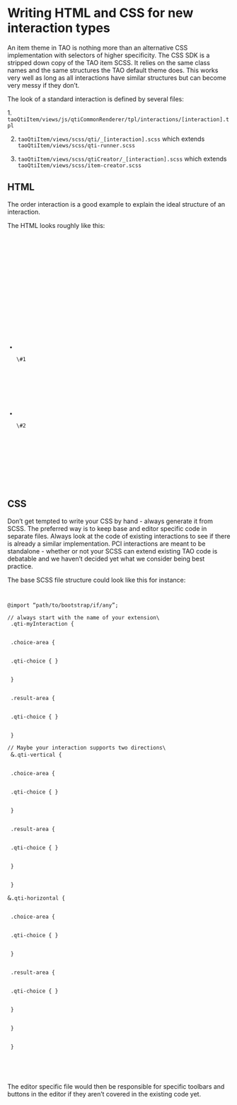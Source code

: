 <!--
created_at: '2015-10-14 14:53:58'
updated_at: '2015-11-17 10:40:44'
authors:
    - 'Dieter Raber'
tags:
    - 'Documentation for core components'
-->

Writing HTML and CSS for new interaction types
==============================================

An item theme in TAO is nothing more than an alternative CSS implementation with selectors of higher specificity. The CSS SDK is a stripped down copy of the TAO item SCSS. It relies on the same class names and the same structures the TAO default theme does. This works very well as long as all interactions have similar structures but can become very messy if they don’t.

The look of a standard interaction is defined by several files:

1\. `taoQtiItem/views/js/qtiCommonRenderer/tpl/interactions/[interaction].tpl`<br/>

2. `taoQtiItem/views/scss/qti/_[interaction].scss` which extends `taoQtiItem/views/scss/qti-runner.scss`<br/>

3. `taoQtiItem/views/scss/qtiCreator/_[interaction].scss` which extends `taoQtiItem/views/scss/item-creator.scss`

HTML
----

The order interaction is a good example to explain the ideal structure of an interaction.

The HTML looks roughly like this:

<pre>
<code class="html">

<!-- Use these class names as a guide. Use either qti-vertical or qti-horizontal to indicate the direction -->
<div class="qti-interaction qti-blockInteraction qti-myInteraction qti-vertical|qti-horizontal">
<!-- Don't call or nest this part differently without a good reason -->
<div class="qti-prompt-container">
<p class="qti-prompt">
</p>
</div>
<div class="instruction-container">
</div>
<div class="my-interaction-area">
<!-- .choice-area and .result-area allow for different designs on both sides. 
                If you require only one block, call it .choice-area.
                .solid and .block-listing do most of the look and feel -->
<ul class="choice-area solid block-listing">
<!-- keep .qti-choice and .qti-block nested if possible -->
<li class="qti-choice">
<div class="qti-block">
\#1</div>

</li>
</ul>
<!-- see above -->
<ul class="result-area solid block-listing">
<li class="qti-choice">
<div class="qti-block">
\#2</div>

</li>
</ul>
</div>
</div>
</code>

</pre>
CSS
---

Don’t get tempted to write your CSS by hand - always generate it from SCSS. The preferred way is to keep base and editor specific code in separate files. Always look at the code of existing interactions to see if there is already a similar implementation. PCI interactions are meant to be standalone - whether or not your SCSS can extend existing TAO code is debatable and we haven’t decided yet what we consider being best practice.

The base SCSS file structure could look like this for instance:

<pre>
<code class="sass">

@import “path/to/bootstrap/if/any”;

// always start with the name of your extension\
 .qti-myInteraction {<br/>

 .choice-area {<br/>

 .qti-choice { }<br/>

 }<br/>

 .result-area {<br/>

 .qti-choice { }<br/>

 }

// Maybe your interaction supports two directions\
 </code>&<code class="sass">.qti-vertical {<br/>

 .choice-area {<br/>

 .qti-choice { }<br/>

 }<br/>

 .result-area {<br/>

 .qti-choice { }<br/>

 }<br/>

 }

</code>&<code class="sass">.qti-horizontal {<br/>

 .choice-area {<br/>

 .qti-choice { }<br/>

 }<br/>

 .result-area {<br/>

 .qti-choice { }<br/>

 }<br/>

 }<br/>

 }<br/>

</code>

</pre>
The editor specific file would then be responsible for specific toolbars and buttons in the editor if they aren’t covered in the existing code yet.


